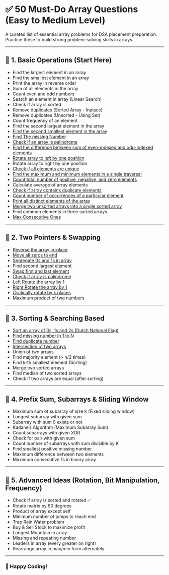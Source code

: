 # ✅ 50 Must-Do Array Questions (Easy to Medium Level)

A curated list of essential array problems for DSA placement preparation. Practice these to build strong problem-solving skills in arrays.

---

## 📌 1. Basic Operations (Start Here)
- Find the largest element in an array
- Find the smallest element in an array
- Print the array in reverse order
- Sum of all elements in the array
- Count even and odd numbers
- Search an element in array (Linear Search)
- Check if array is sorted
- Remove duplicates (Sorted Array - Inplace)
- Remove duplicates (Unsorted - Using Set)
- Count frequency of an element
- Find the second largest element in the array
- [Find the second smallest element in the array](https://www.geeksforgeeks.org/problems/find-the-smallest-and-second-smallest-element-in-an-array3226/1)
- [Find The missing Number](https://www.geeksforgeeks.org/problems/missing-number-in-array1416/1)
- [Check if an array is palindrome](https://www.geeksforgeeks.org/program-to-check-if-an-array-is-palindrome-or-not/)
- [Find the difference between sum of even-indexed and odd-indexed elements](https://www.geeksforgeeks.org/dsa/absolute-difference-between-sum-of-even-elements-at-even-indices-odd-elements-at-odd-indices-in-given-array/)
- [Rotate array to left by one position](https://www.geeksforgeeks.org/dsa/array-rotation/)
- Rotate array to right by one position
- [Check if all elements are unique](https://www.geeksforgeeks.org/dsa/check-if-all-array-elements-are-distinct/)
- [Find the maximum and minimum elements in a single traversal](https://www.geeksforgeeks.org/dsa/maximum-and-minimum-in-an-array/)
- [Count total number of positive, negative, and zero elements](https://www.geeksforgeeks.org/c/c-program-to-count-positive-and-negative-numbers-in-an-array/)
- Calculate average of array elements
- [Check if array contains duplicate elements](https://leetcode.com/problems/contains-duplicate/submissions/1688712522/)
- [Count number of occurrences of a particular element](https://www.geeksforgeeks.org/dsa/count-number-of-occurrences-or-frequency-in-a-sorted-array/#naive-approach-using-linear-search-on-time-and-o1-space)
- [Print all distinct elements of the array](https://www.geeksforgeeks.org/dsa/print-distinct-elements-given-integer-array/)
- [Merge two unsorted arrays into a single sorted array](https://www.geeksforgeeks.org/dsa/merging-two-unsorted-arrays-sorted-order/)
- Find common elements in three sorted arrays
- [Max Consecutive Ones](https://leetcode.com/problems/max-consecutive-ones/description/)


---

## 📌 2. Two Pointers & Swapping
- [Reverse the array in-place](https://www.geeksforgeeks.org/problems/reverse-an-array/1)
- [Move all zeros to end](https://leetcode.com/problems/move-zeroes/submissions/1689223994/)
- [Segregate 0s and 1s in array](https://www.geeksforgeeks.org/problems/segregate-0s-and-1s5106/1)
- Find second largest element
- [Swap first and last element](https://stackoverflow.com/questions/65450651/swapping-first-array-element-with-last-second-with-second-last-and-so-on)
- [Check if array is palindrome](https://www.geeksforgeeks.org/problems/perfect-arrays4645/1)
- [Left Rotate the array by 1](https://www.geeksforgeeks.org/problems/cyclically-rotate-an-array-by-one2614/1)
- [Right Rotate the array by 1](https://www.geeksforgeeks.org/problems/cyclically-rotate-an-array-by-one2614/1)
- [Cyclically rotate by k places](https://prepinsta.com/program-to-cyclically-rotate-an-array-by-k-positions/)
- Maximum product of two numbers

---

## 📌 3. Sorting & Searching Based
- [Sort an array of 0s, 1s and 2s (Dutch National Flag)](https://www.geeksforgeeks.org/problems/sort-an-array-of-0s-1s-and-2s4231/1)
- [Find missing number in 1 to N](https://leetcode.com/problems/missing-number/)
- [Find duplicate number](https://www.geeksforgeeks.org/problems/find-duplicates-in-an-array/1)
- [Intersection of two arrays](https://www.geeksforgeeks.org/problems/intersection-of-two-arrays-with-duplicate-elements/1)
- Union of two arrays
- Find majority element (> n/2 times)
- Find k-th smallest element (Sorting)
- Merge two sorted arrays
- Find median of two sorted arrays
- Check if two arrays are equal (after sorting)

---

## 📌 4. Prefix Sum, Subarrays & Sliding Window
- Maximum sum of subarray of size k (Fixed sliding window)
- Longest subarray with given sum
- Subarray with sum 0 exists or not
- Kadane’s Algorithm (Maximum Subarray Sum)
- Count subarrays with given XOR
- Check for pair with given sum
- Count number of subarrays with sum divisible by K
- Find smallest positive missing number
- Maximum difference between two elements
- Maximum consecutive 1s in binary array

---

## 📌 5. Advanced Ideas (Rotation, Bit Manipulation, Frequency)
- Check if array is sorted and rotated ✅
- Rotate matrix by 90 degrees
- Product of array except self
- Minimum number of jumps to reach end
- Trap Rain Water problem
- Buy & Sell Stock to maximize profit
- Longest Mountain in array
- Missing and repeating number
- Leaders in array (every greater on right)
- Rearrange array in max/min form alternately

---

### 🚀 Happy Coding!

